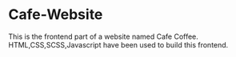# Cafe-Website
This is the frontend part of a website named Cafe Coffee.
HTML,CSS,SCSS,Javascript have been used to build this frontend.
